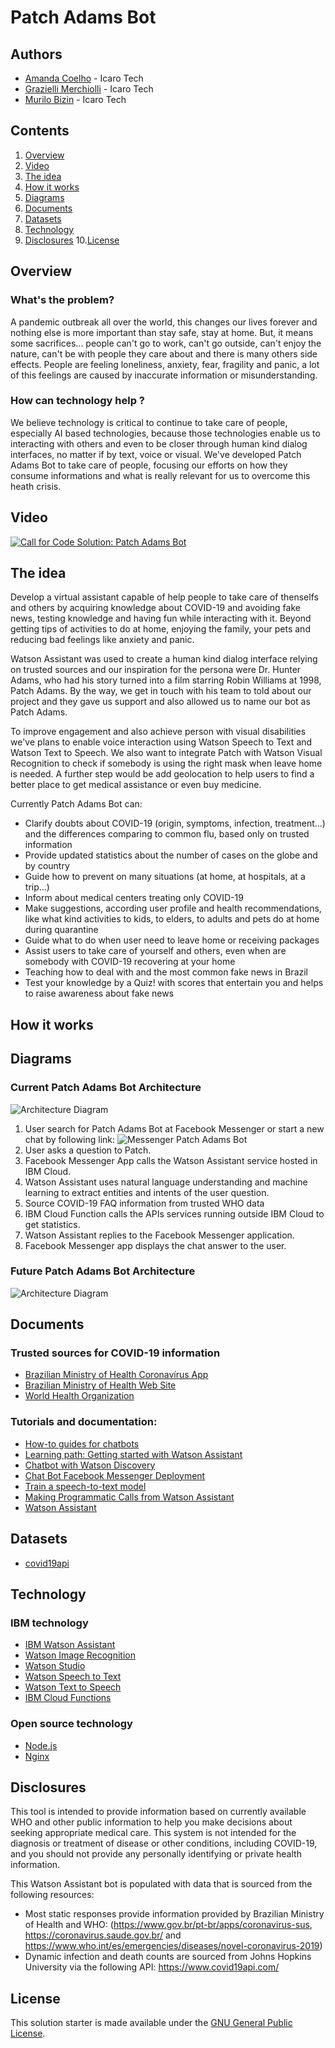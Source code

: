 # Patch Adams Bot

## Authors

- [Amanda Coelho](https://www.linkedin.com/in/amanda-coelho-69737151/) - Icaro Tech
- [Grazielli Merchiolli](https://www.linkedin.com/in/grazimerchiolli/) - Icaro Tech
- [Murilo Bizin](https://www.linkedin.com/in/murilobizin/) - Icaro Tech

## Contents

1. [Overview](#overview)
2. [Video](#video)
3. [The idea](#the-idea)
4. [How it works](#how-it-works)
5. [Diagrams](#diagrams)
6. [Documents](#documents)
7. [Datasets](#datasets)
8. [Technology](#technology)
9. [Disclosures](#disclosures)
10.[License](#license)

## Overview

### What's the problem?

A pandemic outbreak all over the world, this changes our lives forever and nothing else is more important than stay safe, stay at home. But, it means some sacrifices... people can't go to work, can't go outside, can't enjoy the nature, can't be with people they care about and there is many others side effects. People are feeling loneliness, anxiety, fear, fragility and panic, a lot of this feelings are caused by inaccurate information or misunderstanding.

### How can technology help ?

We believe technology is critical to continue to take care of people, especially AI based technologies, because those technologies enable us to interacting with others and even to be closer through human kind dialog interfaces, no matter if by text, voice or visual. We've developed Patch Adams Bot to take care of people, focusing our efforts on how they consume informations and what is really relevant for us to overcome this heath crisis.

## Video

[![Call for Code Solution: Patch Adams Bot](https://img.youtube.com/vi/EVfvIT4uGwk/0.jpg)](https://youtu.be/EVfvIT4uGwk)

## The idea

Develop a virtual assistant capable of help people to take care of thenselfs and others by acquiring knowledge about COVID-19 and avoiding fake news, testing knowledge and having fun while interacting with it. Beyond getting tips of activities to do at home, enjoying the family, your pets and reducing bad feelings like anxiety and panic.

Watson Assistant was used to create a human kind dialog interface relying on trusted sources and our inspiration for the persona were Dr. Hunter Adams, who had his story turned into a film starring Robin Williams at 1998, Patch Adams. By the way, we get in touch with his team to told about our project and they gave us support and also allowed us to name our bot as Patch Adams.

To improve engagement and also achieve person with visual disabilities we've plans to enable voice interaction using Watson Speech to Text and Watson Text to Speech. We also want to integrate Patch with Watson Visual Recognition to check if somebody is using the right mask when leave home is needed. A further step would be add geolocation to help users to find a better place to get medical assistance or even buy medicine.

Currently Patch Adams Bot can:
- Clarify doubts about COVID-19 (origin, symptoms, infection, treatment...) and the differences comparing to common flu, based only on trusted information
- Provide updated statistics about the number of cases on the globe and by country
- Guide how to prevent on many situations (at home, at hospitals, at a trip...) 
- Inform about medical centers treating only COVID-19
- Make suggestions, according user profile and health recommendations, like what kind activities to kids, to elders, to adults and pets do at home during quarantine
- Guide what to do when user need to leave home or receiving packages
- Assist users to take care of yourself and others, even when are somebody with COVID-19 recovering at your home
- Teaching how to deal with and the most common fake news in Brazil
- Test your knowledge by a Quiz! with scores that entertain you and helps to raise awareness about fake news

## How it works

## Diagrams

### Current Patch Adams Bot Architecture

![Architecture Diagram](/assets/diagrams/arch-as-is.png)

1. User search for Patch Adams Bot at Facebook Messenger or start a new chat by following link: ![Messenger Patch Adams Bot](m.me/PatchAdamsBot)
2. User asks a question to Patch.
3. Facebook Messenger App calls the Watson Assistant service hosted in IBM Cloud.
4. Watson Assistant uses natural language understanding and machine learning to extract entities and intents of the user question.
5. Source COVID-19 FAQ information from trusted WHO data
6. IBM Cloud Function calls the APIs services running outside IBM Cloud to get statistics.
7. Watson Assistant replies to the Facebook Messenger application.
8. Facebook Messenger app displays the chat answer to the user.

### Future Patch Adams Bot Architecture

![Architecture Diagram](/assets/diagrams/arch-to-be.png)

## Documents

### Trusted sources for COVID-19 information
- [Brazilian Ministry of Health Coronavírus App](https://www.gov.br/pt-br/apps/coronavirus-sus)
- [Brazilian Ministry of Health Web Site](https://coronavirus.saude.gov.br/)
- [World Health Organization](https://www.who.int/es/emergencies/diseases/novel-coronavirus-2019)

### Tutorials and documentation:

- [How-to guides for chatbots](https://www.ibm.com/watson/how-to-build-a-chatbot)
- [Learning path: Getting started with Watson Assistant](https://developer.ibm.com/series/learning-path-watson-assistant/)
- [Chatbot with Watson Discovery](https://github.com/IBM/watson-discovery-sdu-with-assistant)
- [Chat Bot Facebook Messenger Deployment](https://cloud.ibm.com/docs/assistant?topic=assistant-deploy-facebook)
- [Train a speech-to-text model](https://developer.ibm.com/patterns/customize-and-continuously-train-your-own-watson-speech-service/)
- [Making Programmatic Calls from Watson Assistant](https://cloud.ibm.com/docs/assistant?topic=assistant-dialog-webhooks)
- [Watson Assistant](https://cloud.ibm.com/docs/assistant?topic=assistant-getting-started)

## Datasets

- [covid19api](https://covid19api.com/)

## Technology

### IBM technology

- [IBM Watson Assistant](https://www.ibm.com/cloud/watson-assistant/)
- [Watson Image Recognition](https://www.ibm.com/cloud/watson-visual-recognition)
- [Watson Studio](https://www.ibm.com/watson/services/watson-studio/)
- [Watson Speech to Text](https://www.ibm.com/cloud/watson-speech-to-text)
- [Watson Text to Speech](https://www.ibm.com/cloud/watson-text-to-speech)
- [IBM Cloud Functions](https://cloud.ibm.com/functions/)

### Open source technology

- [Node.js](https://nodejs.org/en/)
- [Nginx](https://www.nginx.com)

## Disclosures

This tool is intended to provide information based on currently available WHO and other public information to help you make decisions about seeking appropriate medical care. This system is not intended for the diagnosis or treatment of disease or other conditions, including COVID-19, and you should not provide any personally identifying or private health information.

This Watson Assistant bot is populated with data that is sourced from the following resources:

- Most static responses provide information provided by Brazilian Ministry of Health and WHO: (https://www.gov.br/pt-br/apps/coronavirus-sus, https://coronavirus.saude.gov.br/ and https://www.who.int/es/emergencies/diseases/novel-coronavirus-2019)
- Dynamic infection and death counts are sourced from Johns Hopkins University via the following API: https://www.covid19api.com/

## License

This solution starter is made available under the [GNU General Public License](LICENSE).